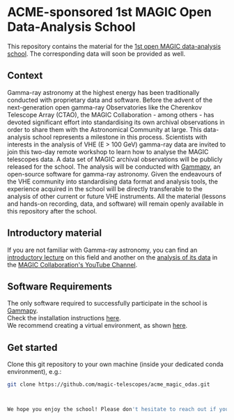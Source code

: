 # ACME-sponsored 1st MAGIC Open Data-Analysis School

This repository contains the material for the [1st open MAGIC data-analysis school](https://acme-magic-odas.sciencesconf.org/).
The corresponding data will soon be provided as well. 

## Context
Gamma-ray astronomy at the highest energy has been traditionally conducted with proprietary data and software.
Before the advent of the next-generation open gamma-ray Observatories like the Cherenkov Telescope Array (CTAO),
the MAGIC Collaboration - among others - has devoted significant effort into standardising its own archival observations
in order to share them with the Astronomical Community at large.
This data-analysis school represents a milestone in this process.
Scientists with interests in the analysis of VHE (E > 100 GeV) gamma-ray data are invited to join this two-day remote workshop
to learn how to analyse the MAGIC telescopes data.
A data set of MAGIC archival observations will be publicly released for the school.
The analysis will be conducted with [Gammapy](https://gammapy.org/), an open-source software for gamma-ray astronomy.
Given the endeavours of the VHE community into standardising data format and analysis tools,
the experience acquired in the school will be directly transferable to the analysis of other current or future VHE instruments.
All the material (lessons and hands-on recording, data, and software) will remain openly available in this repository after the school.

## Introductory material
If you are not familiar with Gamma-ray astronomy, you can find an [introductory lecture](https://youtu.be/xvbSOgyHxrQ) on this field and another on the [analysis of its data](https://youtu.be/HqxcLnD2uMs) in the [MAGIC Collaboration's YouTube Channel](https://www.youtube.com/@magictelescopes8632/).

## Software Requirements
The only software required to successfully participate in the school is [Gammapy](https://gammapy.org/).   
Check the installation instructions [here](https://docs.gammapy.org/1.3/getting-started/index.html#installation).   
We recommend creating a virtual environment, as shown [here](https://docs.gammapy.org/1.3/getting-started/index.html#recommended-setup).

## Get started
Clone this git repository to your own machine (inside your dedicated conda environment), e.g.:
```bash
git clone https://github.com/magic-telescopes/acme_magic_odas.git



We hope you enjoy the school! Please don't hesitate to reach out if you have any questions.